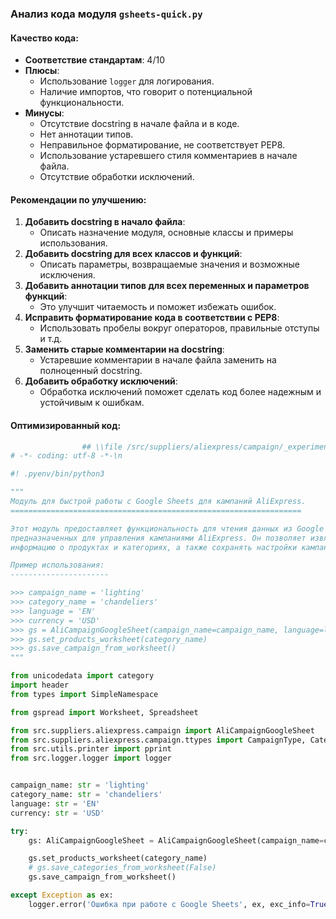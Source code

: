 ### **Анализ кода модуля `gsheets-quick.py`**

#### **Качество кода**:

- **Соответствие стандартам**: 4/10
- **Плюсы**:
    - Использование `logger` для логирования.
    - Наличие импортов, что говорит о потенциальной функциональности.
- **Минусы**:
    - Отсутствие docstring в начале файла и в коде.
    - Нет аннотации типов.
    - Неправильное форматирование, не соответствует PEP8.
    - Использование устаревшего стиля комментариев в начале файла.
    - Отсутствие обработки исключений.

#### **Рекомендации по улучшению**:

1.  **Добавить docstring в начало файла**:
    - Описать назначение модуля, основные классы и примеры использования.
2.  **Добавить docstring для всех классов и функций**:
    - Описать параметры, возвращаемые значения и возможные исключения.
3.  **Добавить аннотации типов для всех переменных и параметров функций**:
    - Это улучшит читаемость и поможет избежать ошибок.
4.  **Исправить форматирование кода в соответствии с PEP8**:
    - Использовать пробелы вокруг операторов, правильные отступы и т.д.
5.  **Заменить старые комментарии на docstring**:
    - Устаревшие комментарии в начале файла заменить на полноценный docstring.
6.  **Добавить обработку исключений**:
    - Обработка исключений поможет сделать код более надежным и устойчивым к ошибкам.

#### **Оптимизированный код**:

```python
                ## \\file /src/suppliers/aliexpress/campaign/_experiments/gsheets-quick.py
# -*- coding: utf-8 -*-\n

#! .pyenv/bin/python3

"""
Модуль для быстрой работы с Google Sheets для кампаний AliExpress.
=================================================================

Этот модуль предоставляет функциональность для чтения данных из Google Sheets,
предназначенных для управления кампаниями AliExpress. Он позволяет извлекать
информацию о продуктах и категориях, а также сохранять настройки кампании.

Пример использования:
----------------------

>>> campaign_name = 'lighting'
>>> category_name = 'chandeliers'
>>> language = 'EN'
>>> currency = 'USD'
>>> gs = AliCampaignGoogleSheet(campaign_name=campaign_name, language=language, currency=currency)
>>> gs.set_products_worksheet(category_name)
>>> gs.save_campaign_from_worksheet()
"""

from unicodedata import category
import header
from types import SimpleNamespace

from gspread import Worksheet, Spreadsheet

from src.suppliers.aliexpress.campaign import AliCampaignGoogleSheet
from src.suppliers.aliexpress.campaign.ttypes import CampaignType, CategoryType, ProductType
from src.utils.printer import pprint
from src.logger.logger import logger


campaign_name: str = 'lighting'
category_name: str = 'chandeliers'
language: str = 'EN'
currency: str = 'USD'

try:
    gs: AliCampaignGoogleSheet = AliCampaignGoogleSheet(campaign_name=campaign_name, language=language, currency=currency)

    gs.set_products_worksheet(category_name)
    # gs.save_categories_from_worksheet(False)
    gs.save_campaign_from_worksheet()

except Exception as ex:
    logger.error('Ошибка при работе с Google Sheets', ex, exc_info=True)